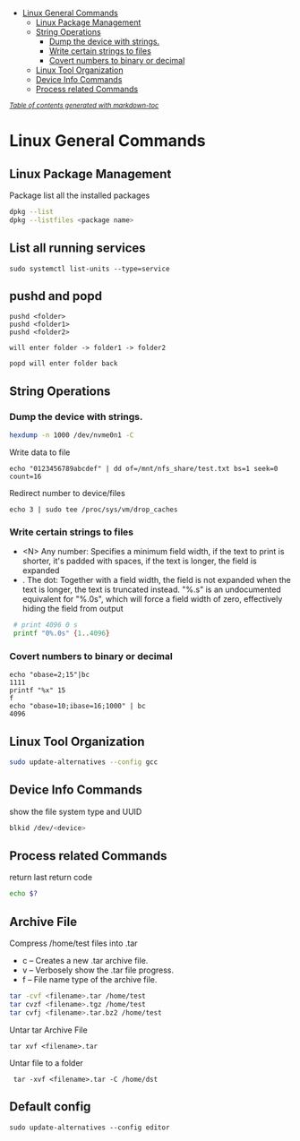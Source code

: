 - [Linux General Commands](#linux-general-commands)
  * [Linux Package Management](#linux-package-management)
  * [String Operations](#string-operations)
    + [Dump the device with strings.](#dump-the-device-with-strings)
    + [Write certain strings to files](#write-certain-strings-to-files)
    + [Covert numbers to binary or decimal](#covert-numbers-to-binary-or-decimal)
  * [Linux Tool Organization](#linux-tool-organization)
  * [Device Info Commands](#device-info-commands)
  * [Process related Commands](#process-related-commands)

<small><i><a href='http://ecotrust-canada.github.io/markdown-toc/'>Table of contents generated with markdown-toc</a></i></small>


# Linux General Commands
## Linux Package Management
Package list all the installed packages
```bash
dpkg --list
dpkg --listfiles <package name>
```
## List all running services
```
sudo systemctl list-units --type=service 
```

## pushd and popd 
```
pushd <folder>
pushd <folder1>
pushd <folder2>

will enter folder -> folder1 -> folder2

popd will enter folder back
```

## String Operations
### Dump the device with strings.
```bash
hexdump -n 1000 /dev/nvme0n1 -C 
```
Write data to file
```
echo "0123456789abcdef" | dd of=/mnt/nfs_share/test.txt bs=1 seek=0 count=16
```
Redirect number to device/files
```
echo 3 | sudo tee /proc/sys/vm/drop_caches
```

### Write certain strings to files
* \<N\>	Any number: Specifies a minimum field width, if the text to print is shorter, it's padded with spaces, if the text is longer, the field is expanded
* \. The dot: Together with a field width, the field is not expanded when the text is longer, the text is truncated instead. "%.s" is an undocumented equivalent for "%.0s", which will force a field width of zero, effectively hiding the field from output

```bash
 # print 4096 0 s
 printf "0%.0s" {1..4096}
```

### Covert numbers to binary or decimal
```
echo "obase=2;15"|bc
1111
printf "%x" 15
f
echo "obase=10;ibase=16;1000" | bc
4096
```

## Linux Tool Organization
```bash
sudo update-alternatives --config gcc
```
 
## Device Info Commands
show the file system type and UUID
```bash
blkid /dev/<device>
```

## Process related Commands
return last return code
```bash
echo $? 
```

## Archive File
Compress /home/test files into <filename>.tar
* c – Creates a new .tar archive file.
* v – Verbosely show the .tar file progress.
* f – File name type of the archive file.
```bash
tar -cvf <filename>.tar /home/test
tar cvzf <filename>.tgz /home/test
tar cvfj <filename>.tar.bz2 /home/test
```
Untar tar Archive File
```
tar xvf <filename>.tar
```
Untar file to a folder
```
 tar -xvf <filename>.tar -C /home/dst
```

## Default config
```
sudo update-alternatives --config editor
```
